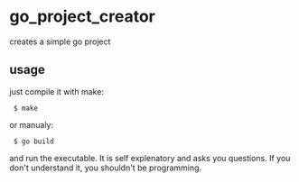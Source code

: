 # go_project_creator

creates a simple go project

## usage

just compile it with make:
``` console
 $ make
```

or manualy:
``` console
 $ go build
```

and run the executable. It is self explenatory and asks you questions.
If you don't understand it, you shouldn't be programming.
